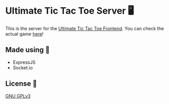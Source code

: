 # Ultimate Tic Tac Toe Server 🖥️
This is the server for the [Ultimate Tic Tac Toe Frontend](https://github.com/Liberontissauri/UltimateTicTacToe-Frontend). You can check the actual game [here](https://liberontissauri.github.io/UltimateTicTacToe-Frontend/)!
## Made using 🧰
- ExpressJS
- Socket.io
## License 📜
[GNU GPLv3 ](https://choosealicense.com/licenses/gpl-3.0/#)